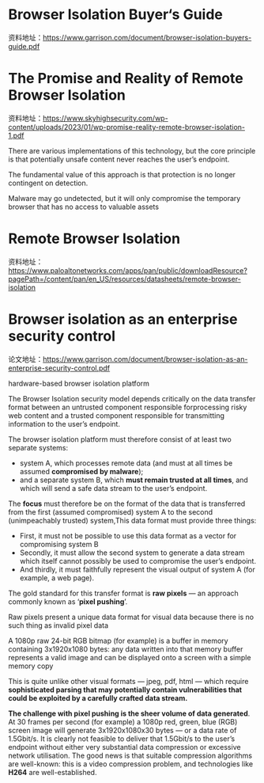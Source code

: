 #  Browser Isolation Buyer‘s Guide



资料地址：https://www.garrison.com/document/browser-isolation-buyers-guide.pdf



# The Promise and Reality of Remote Browser Isolation

资料地址：https://www.skyhighsecurity.com/wp-content/uploads/2023/01/wp-promise-reality-remote-browser-isolation-1.pdf



There are various implementations of this technology, but the core principle is that potentially unsafe content never reaches the user’s endpoint.

The fundamental value of this approach is that protection is no longer contingent on detection.



Malware may go undetected, but it will only compromise the temporary browser that has no access to valuable assets



# Remote Browser Isolation

资料地址：https://www.paloaltonetworks.com/apps/pan/public/downloadResource?pagePath=/content/pan/en_US/resources/datasheets/remote-browser-isolation



# Browser isolation as an enterprise security control



论文地址：https://www.garrison.com/document/browser-isolation-as-an-enterprise-security-control.pdf



hardware-based browser isolation platform 



The Browser Isolation security model depends critically on the data transfer format between an untrusted component responsible forprocessing risky web content and a trusted component responsible for transmitting information to the user’s endpoint. 



The browser isolation platform must therefore consist of at least two separate systems:

- system A, which processes remote data (and must at all times be assumed **compromised by malware**); 
- and a separate system B, which **must remain trusted at all times**, and which will send a safe data stream to the user’s endpoint. 

The **focus** must therefore be on the format of the data that is transferred from the first (assumed compromised) system A to the second (unimpeachably trusted) system,This data format must provide three things:

- First, it must not be possible to use this data format as a vector for compromising system B
- Secondly, it must allow the second system to generate a data stream which itself cannot possibly be used to compromise the user’s endpoint.
- And thirdly, it must faithfully represent the visual output of system A (for example, a web page).

The gold standard for this transfer format is **raw pixels** — an approach commonly known as ‘**pixel pushing**’. 

Raw pixels present a unique data format for visual data because there is no such thing as invalid pixel data

A 1080p raw 24-bit RGB bitmap (for example) is a buffer in memory containing 3x1920x1080 bytes: any data written into that memory buffer represents a valid image and can be displayed onto a screen with a simple memory copy

This is quite unlike other visual formats — jpeg, pdf, html — which require **sophisticated parsing that may potentially contain vulnerabilities that could be exploited by a carefully crafted data stream.** 

**The challenge with pixel pushing is the sheer volume of data generated**. At 30 frames per second (for example) a 1080p red, green, blue (RGB) screen image will generate 3x1920x1080x30 bytes — or a data rate of 1.5Gbit/s. It is clearly not feasible to deliver that 1.5Gbit/s to the user’s endpoint without either very substantial data compression or excessive network utilisation. The good news is that suitable compression algorithms are well-known: this is a video compression problem, and technologies like **H264** are well-established.